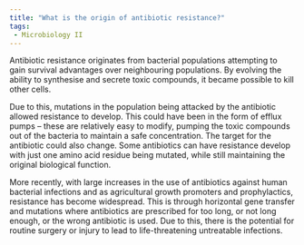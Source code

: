 ```yaml
---
title: "What is the origin of antibiotic resistance?"
tags:
 - Microbiology II
---
```

Antibiotic resistance originates from bacterial populations attempting to gain survival advantages over neighbouring populations. By evolving the ability to synthesise and secrete toxic compounds, it became possible to kill other cells.  

Due to this, mutations in the population being attacked by the antibiotic allowed resistance to develop. This could have been in the form of efflux pumps – these are relatively easy to modify, pumping the toxic compounds out of the bacteria to maintain a safe concentration. The target for the antibiotic could also change. Some antibiotics can have resistance develop with just one amino acid residue being mutated, while still maintaining the original biological function.  

More recently, with large increases in the use of antibiotics against human bacterial infections and as agricultural growth promoters and prophylactics, resistance has become widespread. This is through horizontal gene transfer and mutations where antibiotics are prescribed for too long, or not long enough, or the wrong antibiotic is used. Due to this, there is the potential for routine surgery or injury to lead to life-threatening untreatable infections.
